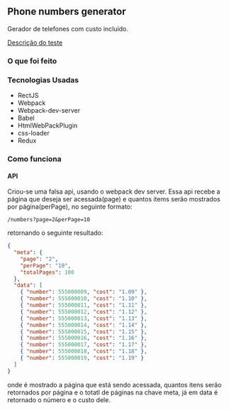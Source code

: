 ## Phone numbers generator

Gerador de telefones com custo incluído.

[Descrição do teste](https://github.com/EvoluxBR/front-end-test)

### O que foi feito

### Tecnologias Usadas

- RectJS
- Webpack
- Webpack-dev-server
- Babel
- HtmlWebPackPlugin
- css-loader
- Redux

### Como funciona

#### API

Criou-se uma falsa api, usando o webpack dev server. Essa api recebe a página que deseja ser acessada(page) e quantos items serão mostrados por página(perPage), no seguinte formato:

`/numbers?page=2&perPage=10`

retornando o seguinte resultado:

```json
{
  "meta": {
    "page": "2",
    "perPage": "10",
    "totalPages": 100
  },
  "data": [
    { "number": 555000009, "cost": "1.09" },
    { "number": 555000010, "cost": "1.10" },
    { "number": 555000011, "cost": "1.11" },
    { "number": 555000012, "cost": "1.12" },
    { "number": 555000013, "cost": "1.13" },
    { "number": 555000014, "cost": "1.14" },
    { "number": 555000015, "cost": "1.15" },
    { "number": 555000016, "cost": "1.16" },
    { "number": 555000017, "cost": "1.17" },
    { "number": 555000018, "cost": "1.18" },
    { "number": 555000019, "cost": "1.19" }
  ]
}
```

onde é mostrado a página que está sendo acessada, quantos itens serão retornados por página e o totatl de páginas na chave meta, já em data é retornado o número e o custo dele.
